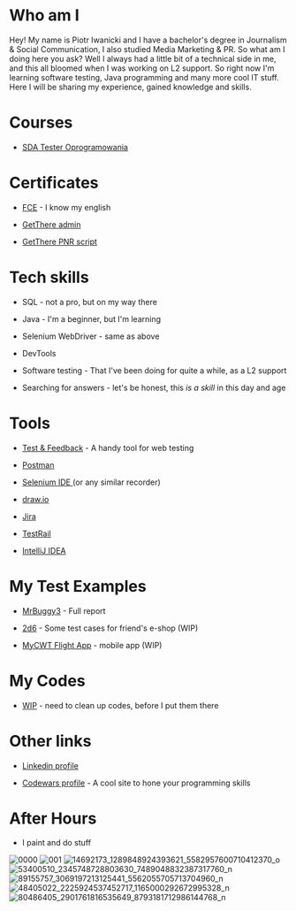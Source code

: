 # Who am I

Hey! My name is Piotr Iwanicki and I have a bachelor's degree in Journalism & Social Communication, I also studied Media Marketing & PR. So what am I doing here you ask? Well I always had a little bit of a technical side in me, and this all bloomed when I was working on L2 support. So right now I'm learning software testing, Java programming and many more cool IT stuff. Here I will be sharing my experience, gained knowledge and skills.

# Courses

-   [SDA Tester Oprogramowania](https://sdacademy.pl/kursy/software-tester/)

# Certificates

-   [FCE](https://www.britishcouncil.pl/egzaminy/cambridge/poziom/first) - I know my english

-   [GetThere admin](https://www.getthere.com/)

-   [GetThere PNR script](https://www.getthere.com/)

# Tech skills

-   SQL - not a pro, but on my way there

-   Java - I'm a beginner, but I'm learning

-   Selenium WebDriver - same as above

-   DevTools

-   Software testing - That I've been doing for quite a while, as a L2 support

-   Searching for answers - let's be honest, this *is a skill* in this day and age

# Tools

-   [Test & Feedback](https://chrome.google.com/webstore/detail/test-feedback/gnldpbnocfnlkkicnaplmkaphfdnlplb) - A handy tool for web testing

-   [Postman](http://www.postman.com)

-   [Selenium IDE ](https://chrome.google.com/webstore/detail/selenium-ide/mooikfkahbdckldjjndioackbalphokd)(or any similar recorder)

-   [draw.io](http://www.draw.io)

-   [Jira](https://www.atlassian.com/software/jira)

-   [TestRail](https://www.gurock.com/testrail/?utm_campaign=gg_dg_eu1_search_brand&utm_source=google&utm_medium=cpc&utm_content=testrail%20%5BTestrail%20Website%20-%20Visited%20last%207%20Days%5D&utm_term=testrail&gclid=CjwKCAjwx7GYBhB7EiwA0d8oe8iJb_iZIRrsfz8XOenaFtxVt-0O8m-1W7UfmmDLPQsx6LwFVnUPZxoCsgsQAvD_BwE)

-   [IntelliJ IDEA](https://www.jetbrains.com/idea/)

# My Test Examples

-   [MrBuggy3](https://github.com/piotrek1v4n/MojeProjekty/tree/main/MrBuggy3) - Full report

-   [2d6](https://github.com/piotrek1v4n/MojeProjekty/tree/main/2d6_sklep) - Some test cases for friend's e-shop (WIP)

-   [MyCWT Flight App](https://github.com/piotrek1v4n/MojeProjekty/tree/main/MyCWT_FlightApp_ENG) - mobile app (WIP)

# My Codes
- [WIP](https://github.com/piotrek1v4n/Codes) - need to clean up codes, before I put them there

# Other links

-   [Linkedin profile](https://www.linkedin.com/in/piotr-iwanicki-30b3a894/)

-   [Codewars profile](https://www.codewars.com/users/piotrek1v4n) - A cool site to hone your programming skills

# After Hours
-   I paint and do stuff

![0000](https://user-images.githubusercontent.com/112309791/187177295-f4e85d6d-e2d9-4e7d-b98d-be54cf4ec128.jpg)
![001](https://user-images.githubusercontent.com/112309791/187177311-a8c999dd-123e-42fa-a781-cacd23f7cd8f.jpg)
![14692173_1289848924393621_5582957600710412370_o](https://user-images.githubusercontent.com/112309791/187177705-6f474b7c-9330-4fdf-acd8-67996bbd5859.jpg)
![53400510_2345748728803630_7489048832387317760_n](https://user-images.githubusercontent.com/112309791/187177325-5964e247-fefa-4615-a907-838aa8af2368.jpg)
![89155757_3069197213125441_5562055705713704960_n](https://user-images.githubusercontent.com/112309791/187177344-fb6946ce-2a04-42a6-bd80-326fb91e8828.jpg)
![48405022_2225924537452717_1165000292672995328_n](https://user-images.githubusercontent.com/112309791/187177381-72e600eb-371b-4172-9cc0-c619abb2c0f2.jpg)
![80486405_2901761816535649_8793181712986144768_n](https://user-images.githubusercontent.com/112309791/187177386-7a768bc7-bcf0-4e10-8a73-ec8ceb09716c.jpg)
